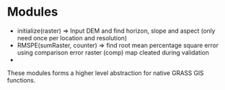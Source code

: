 # Modules
* initialize(raster) => Input DEM and find horizon, slope and aspect (only need once per location and resolution)
* RMSPE(sumRaster, counter) => find root mean percentage square error using comparison error raster (comp) map cleated during validation
* 
These modules forms a higher level abstraction for native GRASS GIS functions.